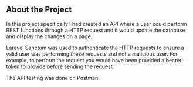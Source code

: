 ## About the Project

In this project specifically I had created an API where a user could perform REST functions through a HTTP request and it would update the database and display the changes on a page. 

Laravel Sanctum was used to authenticate the HTTP requests to ensure a valid user was performing these requests and not a malicious user. For example, to perform the request you would have been provided a bearer-token to provide before sending the request.

The API testing was done on Postman. 


